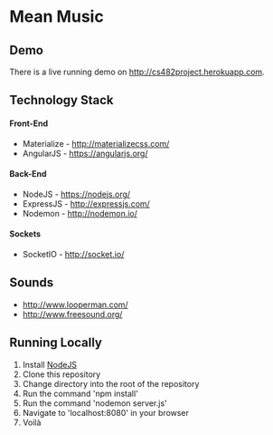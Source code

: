 # Mean Music
## Demo
There is a live running demo on http://cs482project.herokuapp.com.

## Technology Stack
#### Front-End
- Materialize - http://materializecss.com/
- AngularJS - https://angularjs.org/

#### Back-End
- NodeJS - https://nodejs.org/
- ExpressJS - http://expressjs.com/
- Nodemon - http://nodemon.io/

#### Sockets
- SocketIO - http://socket.io/

## Sounds
- http://www.looperman.com/
- http://www.freesound.org/

## Running Locally
1. Install [NodeJS](https://nodejs.org/)
2. Clone this repository
3. Change directory into the root of the repository
4. Run the command 'npm install'
5. Run the command 'nodemon server.js'
6. Navigate to 'localhost:8080' in your browser
7. Voilà
